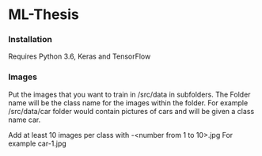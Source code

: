 # ML-Thesis

### Installation
Requires Python 3.6, Keras and TensorFlow

### Images
Put the images that you want to train in /src/data in subfolders. The Folder name will be the class name for the images within the folder.
For example /src/data/car folder would contain pictures of cars and will be given a class name car.

Add at least 10 images per class with <class name>-<number from 1 to 10>.jpg
For example car-1.jpg
